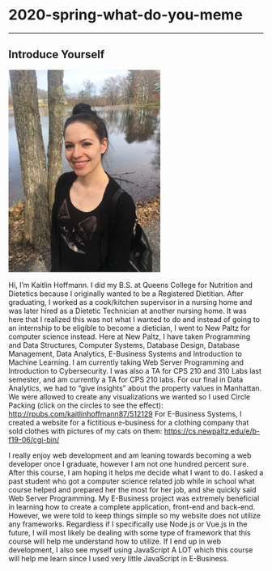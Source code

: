 # 2020-spring-what-do-you-meme
---


## Introduce Yourself


<img src="https://github.com/kaitlinchoffmann/2020-spring-what-do-you-meme/blob/master/No%20Framework/IMG_2315.jpeg" alt="me" width=300px>


Hi, I’m Kaitlin Hoffmann. I did my B.S. at Queens College for Nutrition and Dietetics because I originally wanted to be a 
Registered Dietitian. After graduating, I worked as a cook/kitchen supervisor in a nursing home and was later hired as a 
Dietetic Technician at another nursing home. It was here that I realized this was not what I wanted to do and instead of 
going to an internship to be eligible to become a dietician, I went to New Paltz for computer science instead. Here at New 
Paltz, I have taken Programming and Data Structures, Computer Systems, Database Design, Database Management, Data Analytics, 
E-Business Systems and Introduction to Machine Learning. I am currently taking Web Server Programming and Introduction to 
Cybersecurity. I was also a TA for CPS 210 and 310 Labs last semester, and am currently a TA for CPS 210 labs. For our final 
in Data Analytics, we had to “give insights” about the property values in Manhattan. We were allowed to create any 
visualizations we wanted so I used Circle Packing (click on the circles to see the effect): http://rpubs.com/kaitlinhoffmann87/512129 
For E-Business Systems, I created a website for a fictitious e-business for a clothing company that sold clothes with pictures
of my cats on them: https://cs.newpaltz.edu/e/b-f19-06/cgi-bin/

I really enjoy web development and am leaning towards becoming a web developer once I graduate,
however I am not one hundred percent sure. After this course, I am hoping it helps me decide 
what I want to do. I asked a past student who got a computer science related job while in school
what course helped and prepared her the most for her job, and she quickly said Web Server 
Programming. My E-Business project was extremely beneficial in learning how to create a complete
application, front-end and back-end. However, we were told to keep things simple so my website 
does not utilize any frameworks. Regardless if I specifically use Node.js or Vue.js in the 
future, I will most likely be dealing with some type of framework that this course will help me 
understand how to utilize. If I end up in web development, I also see myself using JavaScript A 
LOT which this course will help me learn since I used very little JavaScript in E-Business. 
